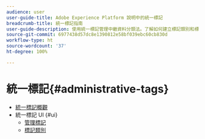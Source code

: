 ```yaml
---
audience: user
user-guide-title: Adobe Experience Platform 說明中的統一標記
breadcrumb-title: 統一標記指南
user-guide-description: 使用統一標記管理中繼資料分類法。了解如何建立標記類別和標記。
source-git-commit: 6977438d57dc8e1390812e58bf039ebc60cb830d
workflow-type: ht
source-wordcount: '37'
ht-degree: 100%

---
```



# 統一標記{#administrative-tags}

* [統一標記概觀](overview.md)
* 統一標記 UI {#ui}
   * [管理標記](ui/managing-tags.md)
   * [標記類別](ui/tags-categories.md)
